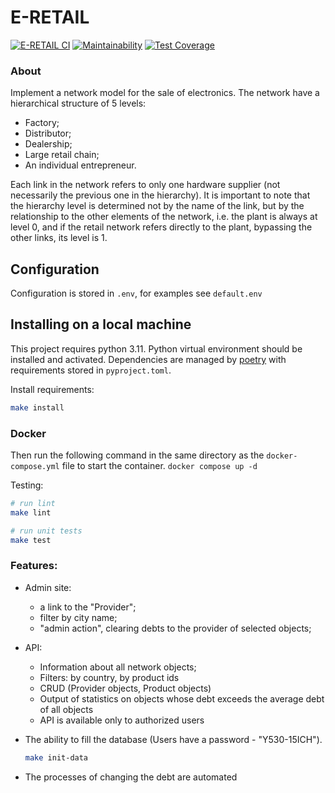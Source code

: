 # E-RETAIL

[![E-RETAIL CI](https://github.com/greatlaki/test-task-rocketdata-electronic-retail/actions/workflows/ci.yml/badge.svg)](https://github.com/greatlaki/test-task-rocketdata-electronic-retail/actions/workflows/ci.yml)
[![Maintainability](https://api.codeclimate.com/v1/badges/f96f7167d5e96fa9ef0c/maintainability)](https://codeclimate.com/github/greatlaki/test-task-rocketdata-electronic-retail/maintainability)
[![Test Coverage](https://api.codeclimate.com/v1/badges/f96f7167d5e96fa9ef0c/test_coverage)](https://codeclimate.com/github/greatlaki/test-task-rocketdata-electronic-retail/test_coverage)

### About
Implement a network model for the sale of electronics. The network have a hierarchical structure of 5 levels:
- Factory;
- Distributor;
- Dealership;
- Large retail chain;
- An individual entrepreneur.

Each link in the network refers to only one hardware supplier (not
necessarily the previous one in the hierarchy). It is important to note that the hierarchy level
is determined not by the name of the link, but by the relationship to the other elements of the network, i.e.
the plant is always at level 0, and if the retail network refers directly to
the plant, bypassing the other links, its level is 1.

## Configuration
Configuration is stored in `.env`, for examples see `default.env`

## Installing on a local machine
This project requires python 3.11. Python virtual environment should be installed and activated.
 Dependencies are managed by [poetry](https://python-poetry.org/) with requirements stored in `pyproject.toml`.

Install requirements:

```bash
make install
```

### Docker
Then run the following command in the same directory as the `docker-compose.yml` file to start the container.
`docker compose up -d`

Testing:
```bash
# run lint
make lint

# run unit tests
make test
```

### Features: 

- Admin site:
  - a link to the "Provider";
  - filter by city name;
  - "admin action", clearing debts to the provider of selected objects;

- API:
  - Information about all network objects;
  - Filters: by country, by product ids
  - CRUD (Provider objects, Product objects)
  - Output of statistics on objects whose debt exceeds the average debt of all objects
  - API is available only to authorized users

- The ability to fill the database (Users have a password - "Y530-15ICH").
  ```bash
  make init-data
  ```

- The processes of changing the debt are automated
